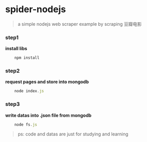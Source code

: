 # spider-nodejs
> a simple nodejs web scraper example by scraping 豆瓣电影

### step1 
__install libs__
``` js
    npm install
```
### step2 
__request pages and store into mongodb__
``` js
    node index.js
```
### step3 
__write datas into .json file from mongodb__
``` js
    node fs.js
```


> ps: code and datas are just for studying and learning